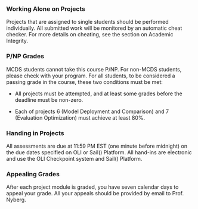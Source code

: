 ### Working Alone on Projects

Projects that are assigned to single students should be performed individually. All submitted work will be monitored by an automatic cheat checker. For more details on cheating, see the section on Academic Integrity.

### P/NP Grades

MCDS students cannot take this course P/NP. For non-MCDS students, please check with your program. For all students, to be considered a passing grade in the course, these two conditions must be met:

- All projects must be attempted, and at least some grades before the deadline must be non-zero.

- Each of projects 6 (Model Deployment and Comparison) and 7 (Evaluation Optimization) must achieve at least 80%.

### Handing in Projects

All assessments are due at 11:59 PM EST (one minute before midnight) on the due dates specified on OLI or Sail() Platform. All hand-ins are electronic and use the OLI Checkpoint system and Sail() Platform.

### Appealing Grades

After each project module is graded, you have seven calendar days to appeal your grade. All your appeals should be provided by email to Prof. Nyberg.